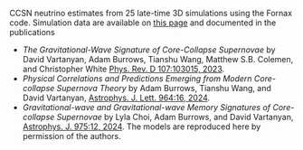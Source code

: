 CCSN neutrino estimates from 25 late-time 3D simulations using the Fornax code. Simulation data are available on [this page](https://www.astro.princeton.edu/~burrows/nu-emissions.3d.update/) and documented in the publications
* *The Gravitational-Wave Signature of Core-Collapse Supernovae* by David Vartanyan, Adam Burrows, Tianshu Wang, Matthew S.B. Colemen, and Christopher White [Phys. Rev. D 107:103015, 2023](https://doi.org/10.1103/PhysRevD.107.103015).
* *Physical Correlations and Predictions Emerging from Modern Core-collapse Supernova Theory* by Adam Burrows, Tianshu Wang, and David Vartanyan, [Astrophys.  J. Lett. 964:16, 2024](https://doi.org/10.3847/2041-8213/ad319e).
* *Gravitational-wave and Gravitational-wave Memory Signatures of Core-collapse Supernovae* by Lyla Choi, Adam Burrows, and David Vartanyan, [Astrophys. J.  975:12, 2024](https://doi.org/10.3847/1538-4357/ad74f8).
The models are reproduced here by permission of the authors.
